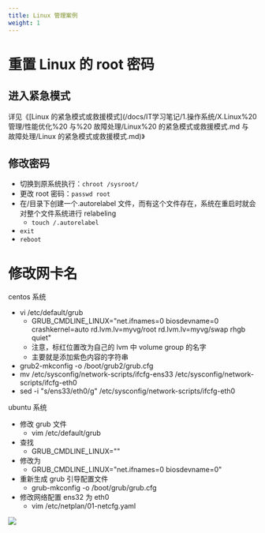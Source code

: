 ```yaml
---
title: Linux 管理案例
weight: 1
---
```


# 重置 Linux 的 root 密码

## 进入紧急模式

详见《[Linux 的紧急模式或救援模式](/docs/IT学习笔记/1.操作系统/X.Linux%20 管理/性能优化%20 与%20 故障处理/Linux%20 的紧急模式或救援模式.md 与 故障处理/Linux 的紧急模式或救援模式.md)》

## 修改密码

- 切换到原系统执行：`chroot /sysroot/`
- 更改 root 密码：`passwd root`
- 在/目录下创建一个.autorelabel 文件，而有这个文件存在，系统在重启时就会对整个文件系统进行 relabeling
  - `touch /.autorelabel`
- `exit`
- `reboot`

# 修改网卡名

centos 系统

- vi /etc/default/grub
  - GRUB_CMDLINE_LINUX="net.ifnames=0 biosdevname=0 crashkernel=auto rd.lvm.lv=myvg/root rd.lvm.lv=myvg/swap rhgb quiet"
  - 注意，标红位置改为自己的 lvm 中 volume group 的名字
  - 主要就是添加紫色内容的字符串
- grub2-mkconfig -o /boot/grub2/grub.cfg
- mv /etc/sysconfig/network-scripts/ifcfg-ens33 /etc/sysconfig/network-scripts/ifcfg-eth0
- sed -i "s/ens33/eth0/g" /etc/sysconfig/network-scripts/ifcfg-eth0

ubuntu 系统

- 修改 grub 文件
  - vim /etc/default/grub
- 查找
  - GRUB_CMDLINE_LINUX=""
- 修改为
  - GRUB_CMDLINE_LINUX="net.ifnames=0 biosdevname=0"
- 重新生成 grub 引导配置文件
  - grub-mkconfig -o /boot/grub/grub.cfg
- 修改网络配置 ens32 为 eth0
  - vim /etc/netplan/01-netcfg.yaml

![](https://notes-learning.oss-cn-beijing.aliyuncs.com/gvagsg/1616163849544-f4eac668-9a60-40ef-b291-c28f82e1e661.jpeg)
